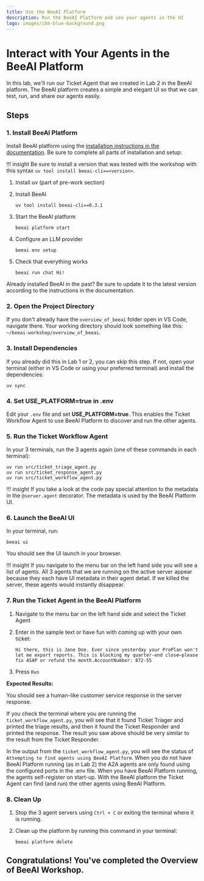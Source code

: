 ```yaml
---
title: Use the BeeAI Platform
description: Run the BeeAI Platform and use your agents in the UI
logo: images/ibm-blue-background.png
---
```


# Interact with Your Agents in the BeeAI Platform

In this lab, we'll run our Ticket Agent that we created in Lab 2 in the BeeAI platform. The BeeAI platform creates a simple and elegant UI so that we can test, run, and share our agents easily.

## Steps

### 1. Install BeeAI Platform

Install BeeAI platform using the [installation instructions in the documentation](https://docs.beeai.dev/introduction/installation). Be sure to complete all parts of installation and setup:

!!! insight
    Be sure to install a version that was tested with the workshop with this syntax `uv tool install beeai-cli==<version>`.

1. Install uv (part of pre-work section)

2. Install BeeAI

    ```shell
    uv tool install beeai-cli==0.3.1
    ```

3. Start the BeeAI platform

    ```shell
    beeai platform start
    ```

4. Configure an LLM provider

    ```shell
    beeai env setup
    ```

5. Check that everything works

    ```shell
    beeai run chat Hi!
    ```

Already installed BeeAI in the past? Be sure to update it to the latest version according to the instructions in the documentation.

### 2. Open the Project Directory

If you don't already have the `overview_of_beeai` folder open in VS Code, navigate there. Your working directory should look something like this: `~/beeai-workshop/overview_of_beeai`.

### 3. Install Dependencies

If you already did this in Lab 1 or 2, you can skip this step. If not, open your terminal (either in VS Code or using your preferred terminal) and install the dependencies:

```shell
uv sync
```

### 4. Set USE_PLATFORM=true in .env

Edit your `.env` file and set **USE_PLATFORM=true**.  This enables the Ticket Workflow Agent
to use BeeAI Platform to discover and run the other agents.

### 5. Run the Ticket Workflow Agent

In your 3 terminals, run the 3 agents again (one of these commands in each terminal):

```shell
uv run src/ticket_triage_agent.py
uv run src/ticket_response_agent.py
uv run src/ticket_workflow_agent.py
```

!!! insight
    If you take a look at the code pay special attention to the metadata in the `@server.agent` decorator. The metadata is used by the BeeAI Platform UI.

### 6. Launch the BeeAI UI

In your terminal, run:

```shell
beeai ui
```

You should see the UI launch in your browser.

!!! insight
    If you navigate to the menu bar on the left hand side you will see a list of agents. All 3 agents that we are running on the active server appear because they each have UI metadata in their agent detail. If we killed the server, these agents would instantly disappear.

### 7. Run the Ticket Agent in the BeeAI Platform

1. Navigate to the menu bar on the left hand side and select the Ticket Agent
2. Enter in the sample text or have fun with coming up with your own ticket:

    ```text
    Hi there, this is Jane Doe. Ever since yesterday your ProPlan won't let me export reports. This is blocking my quarter-end close—please fix ASAP or refund the month.AccountNumber: 872-55
    ```

3. Press `Run`

**Expected Results:**

You should see a human-like customer service response in the server response.

If you check the terminal where you are running the `ticket_workflow_agent.py`, you will see that it found Ticket Triager and printed the triage results, and then it found the Ticket Responder and printed the response. The result you saw above should be very similar to the result from the Ticket Responder.

In the output from the `ticket_workflow_agent.py`, you will see the status of `Attempting to find agents using BeeAI Platform`.  When you do not have BeeAI Platform running (as in Lab 2) the A2A agents are only found using the configured ports in the .env file.  When you have BeeAI Platform running, the agents self-register on start-up. With the BeeAI platform the Ticket Agent can find (and run) the other agents using BeeAI Platform.

### 8. Clean Up

1. Stop the 3 agent servers using `Ctrl + C` or exiting the terminal where it is running.
2. Clean up the platform by running this command in your terminal:

    ```shell
    beeai platform delete
    ```

## Congratulations! You've completed the Overview of BeeAI Workshop.